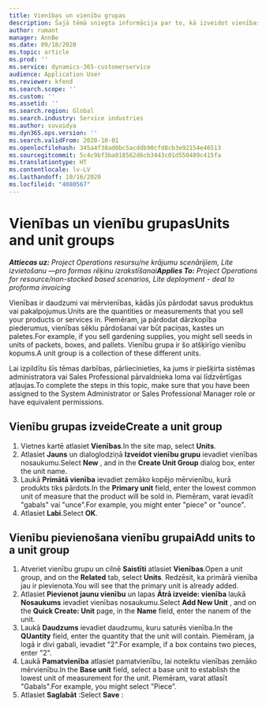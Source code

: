 ```yaml
---
title: Vienības un vienību grupas
description: Šajā tēmā sniegta informācija par to, kā izveidot vienības un vienību grupas Dynamics 365 Project Operations.
author: rumant
manager: AnnBe
ms.date: 09/18/2020
ms.topic: article
ms.prod: ''
ms.service: dynamics-365-customerservice
audience: Application User
ms.reviewer: kfend
ms.search.scope: ''
ms.custom: ''
ms.assetid: ''
ms.search.region: Global
ms.search.industry: Service industries
ms.author: suvaidya
ms.dyn365.ops.version: ''
ms.search.validFrom: 2020-10-01
ms.openlocfilehash: 345a4f38ad0bc5acddb90cfd8cb3e92154e46513
ms.sourcegitcommit: 5c4c9bf3ba018562d6cb3443c01d550489c415fa
ms.translationtype: HT
ms.contentlocale: lv-LV
ms.lasthandoff: 10/16/2020
ms.locfileid: "4080567"
---
```

# <a name="units-and-unit-groups"></a><span data-ttu-id="54304-103">Vienības un vienību grupas</span><span class="sxs-lookup"><span data-stu-id="54304-103">Units and unit groups</span></span>

<span data-ttu-id="54304-104">_**Attiecas uz:** Project Operations resursu/ne krājumu scenārijiem, Lite izvietošanu —pro formas rēķinu izrakstīšanai_</span><span class="sxs-lookup"><span data-stu-id="54304-104">_**Applies To:** Project Operations for resource/non-stocked based scenarios, Lite deployment - deal to proforma invoicing_</span></span>

<span data-ttu-id="54304-105">Vienības ir daudzumi vai mērvienības, kādās jūs pārdodat savus produktus vai pakalpojumus.</span><span class="sxs-lookup"><span data-stu-id="54304-105">Units are the quantities or measurements that you sell your products or services in.</span></span> <span data-ttu-id="54304-106">Piemēram, ja pārdodat dārzkopība piederumus, vienības sēklu pārdošanai var būt paciņas, kastes un paletes.</span><span class="sxs-lookup"><span data-stu-id="54304-106">For example, if you sell gardening supplies, you might sell seeds in units of packets, boxes, and pallets.</span></span> <span data-ttu-id="54304-107">Vienību grupa ir šo atšķirīgo vienību kopums.</span><span class="sxs-lookup"><span data-stu-id="54304-107">A unit group is a collection of these different units.</span></span>

<span data-ttu-id="54304-108">Lai izpildītu šīs tēmas darbības, pārliecinieties, ka jums ir piešķirta sistēmas administratora vai Sales Professional pārvaldnieka loma vai līdzvērtīgas atļaujas.</span><span class="sxs-lookup"><span data-stu-id="54304-108">To complete the steps in this topic, make sure that you have been assigned to the System Administrator or Sales Professional Manager role or have equivalent permissions.</span></span>

## <a name="create-a-unit-group"></a><span data-ttu-id="54304-109">Vienību grupas izveide</span><span class="sxs-lookup"><span data-stu-id="54304-109">Create a unit group</span></span>

1. <span data-ttu-id="54304-110">Vietnes kartē atlasiet **Vienības**.</span><span class="sxs-lookup"><span data-stu-id="54304-110">In the site map, select **Units**.</span></span>
2. <span data-ttu-id="54304-111">Atlasiet **Jauns** un dialoglodziņā **Izveidot vienību grupu** ievadiet vienības nosaukumu.</span><span class="sxs-lookup"><span data-stu-id="54304-111">Select **New** , and in the **Create Unit Group** dialog box, enter the unit name.</span></span>
3. <span data-ttu-id="54304-112">Laukā **Primātā vienība** ievadiet zemāko kopējo mērvienību, kurā produkts tiks pārdots.</span><span class="sxs-lookup"><span data-stu-id="54304-112">In the **Primary unit** field, enter the lowest common unit of measure that the product will be sold in.</span></span> <span data-ttu-id="54304-113">Piemēram, varat ievadīt "gabals" vai "unce".</span><span class="sxs-lookup"><span data-stu-id="54304-113">For example, you might enter "piece" or "ounce".</span></span>
4. <span data-ttu-id="54304-114">Atlasiet **Labi**.</span><span class="sxs-lookup"><span data-stu-id="54304-114">Select **OK**.</span></span>

## <a name="add-units-to-a-unit-group"></a><span data-ttu-id="54304-115">Vienību pievienošana vienību grupai</span><span class="sxs-lookup"><span data-stu-id="54304-115">Add units to a unit group</span></span>

1. <span data-ttu-id="54304-116">Atveriet vienību grupu un cilnē **Saistīti** atlasiet **Vienības**.</span><span class="sxs-lookup"><span data-stu-id="54304-116">Open a unit group, and on the **Related** tab, select **Units**.</span></span> <span data-ttu-id="54304-117">Redzēsit, ka primārā vienība jau ir pievienota.</span><span class="sxs-lookup"><span data-stu-id="54304-117">You will see that the primary unit is already added.</span></span>
2. <span data-ttu-id="54304-118">Atlasiet **Pievienot jaunu vienību** un lapas **Ātrā izveide: vienība** laukā **Nosaukums** ievadiet vienības nosaukumu.</span><span class="sxs-lookup"><span data-stu-id="54304-118">Select **Add New Unit** , and on the **Quick Create: Unit** page, in the **Name** field, enter the nanem of the unit.</span></span>
3. <span data-ttu-id="54304-119">Laukā **Daudzums** ievadiet daudzumu, kuru saturēs vienība.</span><span class="sxs-lookup"><span data-stu-id="54304-119">In the **QUantity** field, enter the quantity that the unit will contain.</span></span> <span data-ttu-id="54304-120">Piemēram, ja logā ir divi gabali, ievadiet "2".</span><span class="sxs-lookup"><span data-stu-id="54304-120">For example, if a box contains two pieces, enter "2".</span></span> 
4. <span data-ttu-id="54304-121">Laukā **Pamatvienība** atlasiet pamatvienību, lai noteiktu vienības zemāko mērvienību.</span><span class="sxs-lookup"><span data-stu-id="54304-121">In the **Base unit** field, select a base unit to establish the lowest unit of measurement for the unit.</span></span> <span data-ttu-id="54304-122">Piemēram, varat atlasīt "Gabals".</span><span class="sxs-lookup"><span data-stu-id="54304-122">For example, you might select "Piece".</span></span>
5. <span data-ttu-id="54304-123">Atlasiet **Saglabāt** :</span><span class="sxs-lookup"><span data-stu-id="54304-123">Select **Save** :</span></span>
